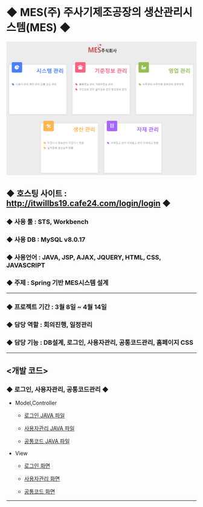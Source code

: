 # ◆ MES(주) 주사기제조공장의 생산관리시스템(MES) ◆

![MES주식회사](BESimages/MES_main.PNG) 


## ◆ 호스팅 사이트 : http://itwillbs19.cafe24.com/login/login ◆
### ◆ 사용 툴 : STS, Workbench
### ◆ 사용 DB : MySQL v8.0.17
### ◆ 사용언어 : JAVA, JSP, AJAX, JQUERY, HTML, CSS, JAVASCRIPT
### ◆ 주제 : Spring 기반 MES시스템 설계

---

### ◆ 프로젝트 기간 : 3월 8일 ~ 4월 14일
### ◆ 담당 역할 : 회의진행, 일정관리
### ◆ 담당 기능 : DB설계, 로그인, 사용자관리, 공통코드관리, 홈페이지 CSS

---


## <개발 코드>

### ◆ 로그인, 사용자관리, 공통코드관리 ◆

* Model,Controller

  * [로그인 JAVA 파일](https://github.com/Baek0218/MESProject/blob/develop/src/main/java/com/itwillbs/login/)
  
  * [사용자관리 JAVA 파일](https://github.com/Baek0218/MESProject/blob/develop/src/main/java/com/itwillbs/member/)
  
  * [공통코드 JAVA 파일](https://github.com/Baek0218/MESProject/blob/develop/src/main/java/com/itwillbs/comcode/)
 
* View

  * [로그인 화면](https://github.com/Baek0218/MESProject/blob/develop/src/main/webapp/WEB-INF/views/login/)
  
  * [사용자관리 화면](https://github.com/Baek0218/MESProject/blob/develop/src/main/webapp/WEB-INF/views/member)
  
  * [공통코드 화면](https://github.com/Baek0218/MESProject/blob/develop/src/main/webapp/WEB-INF/views/comCode/)


---
